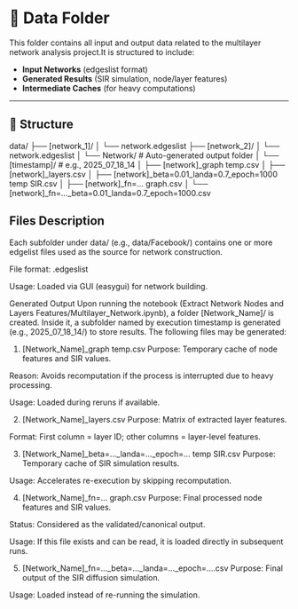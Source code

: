 # 📁 Data Folder

This folder contains all input and output data related to the multilayer network analysis project.It is structured to include:

- **Input Networks** (edgeslist format)
- **Generated Results** (SIR simulation, node/layer features)
- **Intermediate Caches** (for heavy computations)

---

## 📂 Structure


data/
├── [network_1]/
│   └── network.edgeslist
├── [network_2]/
│   └── network.edgeslist
│	└── Network/              # Auto-generated output folder
│	   └── [timestamp]/       # e.g., 2025_07_18_14
│	       ├── [network]_graph temp.csv
│	       ├── [network]_layers.csv
│	       ├── [network]_beta=0.01_landa=0.7_epoch=1000 temp SIR.csv
│	       ├── [network]_fn=... graph.csv
│	       └── [network]_fn=..._beta=0.01_landa=0.7_epoch=1000.csv

## Files Description


Each subfolder under data/ (e.g., data/Facebook/) contains one or more edgelist files used as the source for network construction.

File format: .edgeslist

Usage: Loaded via GUI (easygui) for network building.

Generated Output
Upon running the notebook (Extract Network Nodes and Layers Features/Multilayer_Network.ipynb), a folder [Network_Name]/ is created. Inside it, a subfolder named by execution timestamp is generated (e.g., 2025_07_18_14/) to store results. The following files may be generated:

1. [Network_Name]_graph temp.csv
Purpose: Temporary cache of node features and SIR values.

Reason: Avoids recomputation if the process is interrupted due to heavy processing.

Usage: Loaded during reruns if available.

2. [Network_Name]_layers.csv
Purpose: Matrix of extracted layer features.

Format: First column = layer ID; other columns = layer-level features.

3. [Network_Name]_beta=..._landa=..._epoch=... temp SIR.csv
Purpose: Temporary cache of SIR simulation results.

Usage: Accelerates re-execution by skipping recomputation.

4. [Network_Name]_fn=... graph.csv
Purpose: Final processed node features and SIR values.

Status: Considered as the validated/canonical output.

Usage: If this file exists and can be read, it is loaded directly in subsequent runs.

5. [Network_Name]_fn=..._beta=..._landa=..._epoch=....csv
Purpose: Final output of the SIR diffusion simulation.

Usage: Loaded instead of re-running the simulation.


